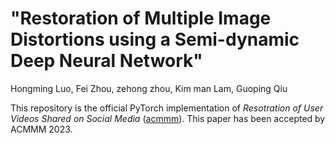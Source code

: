 # "Restoration of Multiple Image Distortions using a Semi-dynamic Deep Neural Network"

Hongming Luo, Fei Zhou, zehong zhou, Kim man Lam, Guoping Qiu

This repository is the official PyTorch implementation of *Resotration of User Videos Shared on Social Media*
([acmmm](https://maestro.acm.org/trk/clickp?ref=z16l2snue3_2-310b8_0x33ae25x01127&doi=3581783.3611883)). This paper has been accepted by ACMMM 2023.
